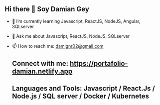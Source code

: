 ## Hi there 👋 Soy Damian Gey



- 🌱 I’m currently learning Javascript, ReactJS, NodeJS, Angular, SQLserver
- 💬 Ask me about Javascript, ReactJS, NodeJS, SQLserver
- 📫 How to reach me: damignr02@gmail.com

  ## Connect with me: https://portafolio-damian.netlify.app

  ## Languages and Tools: Javascript / React.Js / Node.js / SQL server / Docker / Kubernetes
